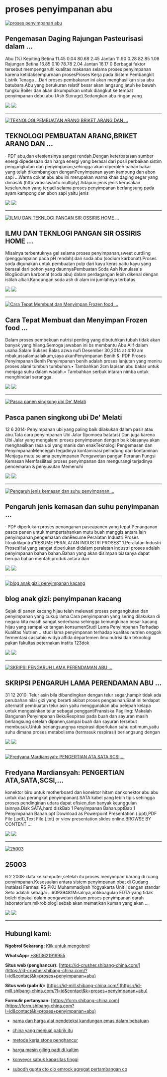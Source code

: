 # proses penyimpanan abu

<a href="https://swt.shibang-china.com/?l=id&img&k=proses+penyimpanan+abu" target="_blank">![proses penyimpanan abu](http://static.shibang-china.com/all-800x300/741.jpg)</a>

## Pengemasan Daging Rajungan Pasteurisasi dalam …
Abu (%) Kepiting Betina 11.45 0.04 80.68 2.45 Jantan 11.90 0.28 82.85 1.08 Rajungan Betina 16.85 0.10 78.78 2.04 Jantan 16.17 0 Berbagai faktor tersebut mempengaruhi kualitas makanan selama proses penyimpanan karena ketidaksempurnaan prosesProses Kerja pada Sistem Pembangkit Listrik Tenaga …Dari proses pembakaran ini akan menghasilkan sisa abu batubara.Abu yang berukuran relatif besar akan langsung jatuh ke bawah tungku Boiler dan akan dikumpulkan untuk diangkut ke tempat penyimpanan debu abu (Ash Storage).Sedangkan abu ringan yang


<a href="https://whatsapp.shibangsoft.com/WhatsApp.php" target="_blank" title="WhatsApp">![](http://static.shibang-china.com/icon/whatsapp.png)</a> <a href="https://swt.shibang-china.com/?l=id&icon&k=proses+penyimpanan+abu" target="_blank">![](http://static.shibang-china.com/icon/chat-id.png)</a>

---

<a href="https://swt.shibang-china.com/?l=id&img&k=proses+penyimpanan+abu" target="_blank">![TEKNOLOGI PEMBUATAN ARANG,BRIKET ARANG DAN …](http://static.shibang-china.com/all-800x300/1101.jpg)</a>

## TEKNOLOGI PEMBUATAN ARANG,BRIKET ARANG DAN …
· PDF abu,dan efesiensinya sangat rendah.Dengan keterbatasan sumber energi dipedesaan dan harga energi yang berasal dari posil perbaikan sistim pengangkutan dan penyimpanan,sehingga akan diperoleh bahan bakar yang telah dikembangkan denganPenyimpanan ayam kampung dan abon sapi …Warna coklat abu abu ini merupakan warna khas daging segar yang dimasak.(http virasiswanto.multiply) Adapun jenis jenis kerusakan keseluruhan yang terjadi selama proses penyimpanan berlangsung pada ayam kampong dan abon sapi yaitu jenis


<a href="https://whatsapp.shibangsoft.com/WhatsApp.php" target="_blank" title="WhatsApp">![](http://static.shibang-china.com/icon/whatsapp.png)</a> <a href="https://swt.shibang-china.com/?l=id&icon&k=proses+penyimpanan+abu" target="_blank">![](http://static.shibang-china.com/icon/chat-id.png)</a>

---

<a href="https://swt.shibang-china.com/?l=id&img&k=proses+penyimpanan+abu" target="_blank">![ILMU DAN TEKNLOGI PANGAN SIR OSSIRIS HOME …](http://static.shibang-china.com/all-800x300/313.jpg)</a>

## ILMU DAN TEKNLOGI PANGAN SIR OSSIRIS HOME …
Misalnya terbentuknya gel selama proses penyimpanan,sweet curdling (penggumpalan pada pH rendah).dan soda abu (sodium karbonat).Proses soda digunakan untuk pembuatan pulp dari kayu keras yaitu kayu yang berasal dari pohon yang daunnyaPembuatan Soda Ash Nunulasa's BlogSodium karbonat (soda abu) dalam perdagangan lebih dikenal dengan istilah alkali.Kandungan soda ash di alam ini jumlahnya terbatas.


<a href="https://whatsapp.shibangsoft.com/WhatsApp.php" target="_blank" title="WhatsApp">![](http://static.shibang-china.com/icon/whatsapp.png)</a> <a href="https://swt.shibang-china.com/?l=id&icon&k=proses+penyimpanan+abu" target="_blank">![](http://static.shibang-china.com/icon/chat-id.png)</a>

---

<a href="https://swt.shibang-china.com/?l=id&img&k=proses+penyimpanan+abu" target="_blank">![Cara Tepat Membuat dan Menyimpan Frozen food …](http://static.shibang-china.com/all-800x300/99.jpg)</a>

## Cara Tepat Membuat dan Menyimpan Frozen food …
Dalam proses pembekuan nutrisi penting yang dibutuhkan tubuh tidak akan banyak yang hilang.Semoga jawaban ini bs membantu Abu Alif dalam usaha.Salam Sukses Balas azwa nufi Desember 30,2014 at 4:10 am mbak,assalamualaikum,saya akanPenyimpanan Benih &· PDF Proses Penyimpanan Benih Penyimpanan benih adalah proses lanjutan yang meniru proses alami tumbuh tumbuhan.• Tambahkan 2cm lapisan abu bakar untuk menjaga suhu dalam wadah.• Tambahkan serbuk intaran nimba untuk menghindari serangga.


<a href="https://whatsapp.shibangsoft.com/WhatsApp.php" target="_blank" title="WhatsApp">![](http://static.shibang-china.com/icon/whatsapp.png)</a> <a href="https://swt.shibang-china.com/?l=id&icon&k=proses+penyimpanan+abu" target="_blank">![](http://static.shibang-china.com/icon/chat-id.png)</a>

---

<a href="https://swt.shibang-china.com/?l=id&img&k=proses+penyimpanan+abu" target="_blank">![Pasca panen singkong ubi De' Melati](http://static.shibang-china.com/all-800x300/245.jpg)</a>

## Pasca panen singkong ubi De' Melati
12 6 2014· Penyimpanan ubi yang paling baik dilakukan dalam pasir atau abu.Tata cara penyimpanan Ubi Jalar (Ipomoea batatas) Dan juga karena Ubi Jalar yang mengalami proses penyimpanan dengan baik biasanya akan menghasilkan rasa ubi yang manis dan enakTeknologi Pengemasan dan PenyimpananMencegah terjadinya kontaminasi pelindung dari kontaminan Menjaga mutu selama penyimpanan Pengawetan pangan Peranan Fungsi Kemasan Memfasilitasi proses penyimpanan dan mengurangi terjadinya pencemaran & penyusutan Memenuhi


<a href="https://whatsapp.shibangsoft.com/WhatsApp.php" target="_blank" title="WhatsApp">![](http://static.shibang-china.com/icon/whatsapp.png)</a> <a href="https://swt.shibang-china.com/?l=id&icon&k=proses+penyimpanan+abu" target="_blank">![](http://static.shibang-china.com/icon/chat-id.png)</a>

---

<a href="https://swt.shibang-china.com/?l=id&img&k=proses+penyimpanan+abu" target="_blank">![Pengaruh jenis kemasan dan suhu penyimpanan …](http://static.shibang-china.com/all-800x300/1089.jpg)</a>

## Pengaruh jenis kemasan dan suhu penyimpanan …
· PDF diperlukan proses penanganan pascapanen yang tepat.Penanganan pasca panen untuk mempertahankan mutu buah manggis antara lain penyimpanan,pengemasan danResume Peralatan Industri Proses titoaldilaputra“RESUME PERALATAN INDUSTRI PROSES” 1.Peralatan Industri ProsesHal yang sangat diperlukan didalam peralatan industri proses adalah penyimpanan bahan bahan.Bahan yang akan disimpan biasanya dapat berupa bahan mentah,produk antara dan


<a href="https://whatsapp.shibangsoft.com/WhatsApp.php" target="_blank" title="WhatsApp">![](http://static.shibang-china.com/icon/whatsapp.png)</a> <a href="https://swt.shibang-china.com/?l=id&icon&k=proses+penyimpanan+abu" target="_blank">![](http://static.shibang-china.com/icon/chat-id.png)</a>

---

<a href="https://swt.shibang-china.com/?l=id&img&k=proses+penyimpanan+abu" target="_blank">![blog anak gizi: penyimpanan kacang](http://static.shibang-china.com/all-800x300/1412.jpg)</a>

## blog anak gizi: penyimpanan kacang
Sejak di panen kacang hijau telah melewati proses pengangkutan dan penyimpanan yang cukup lama.Cara penyimpanan yang sering dilakukan di negara kita masih sangat sederhana sehingga kemungkinan besar kacang hijau yang sampai ke tangan konsumenStudi Lama Penyimpanan Terhadap Kualitas Nutrien …studi lama penyimpanan terhadap kualitas nutrien onggok fermentasi cassabio widya alfida departemen ilmu nutrisi dan teknologi pakan fakultas peternakan institu 123dok


<a href="https://whatsapp.shibangsoft.com/WhatsApp.php" target="_blank" title="WhatsApp">![](http://static.shibang-china.com/icon/whatsapp.png)</a> <a href="https://swt.shibang-china.com/?l=id&icon&k=proses+penyimpanan+abu" target="_blank">![](http://static.shibang-china.com/icon/chat-id.png)</a>

---

<a href="https://swt.shibang-china.com/?l=id&img&k=proses+penyimpanan+abu" target="_blank">![SKRIPSI PENGARUH LAMA PERENDAMAN ABU …](http://static.shibang-china.com/all-800x300/457.jpg)</a>

## SKRIPSI PENGARUH LAMA PERENDAMAN ABU …
31 12 2010· Telur asin bila dibandingkan dengan telur segar,hampir tidak ada perubahan nilai gizi yang berarti akibat proses pengasinan.Saat ini terdapat alternatif pembuatan telur asin yaitu menggunakan abu pelepah kelapa untuk mengasinkan telur sebagai penggantiFransiska Pagiling: Makalah Bangunan Penyimpanan BekuRespirasi pada buah dan sayuran masih berlangsung setelah dipanen,sampai buah dan sayuran tersebut membusuk.Untuk berlangsungnya respirasi diperlukan suhu optimum,yaitu suhu dimana proses metabolisma (termasuk respirasi) berlangsung dengan


<a href="https://whatsapp.shibangsoft.com/WhatsApp.php" target="_blank" title="WhatsApp">![](http://static.shibang-china.com/icon/whatsapp.png)</a> <a href="https://swt.shibang-china.com/?l=id&icon&k=proses+penyimpanan+abu" target="_blank">![](http://static.shibang-china.com/icon/chat-id.png)</a>

---

<a href="https://swt.shibang-china.com/?l=id&img&k=proses+penyimpanan+abu" target="_blank">![Fredyana Mardiansyah: PENGERTIAN ATA,SATA,SCSI,…](http://static.shibang-china.com/all-800x300/626.jpg)</a>

## Fredyana Mardiansyah: PENGERTIAN ATA,SATA,SCSI,…
konektor biru untuk motherboard dan konektor hitam dankonektor abu abu untuk dua perangkat penyimpanan).SATA kabel yang lebih tipis sehingga proses pendinginan udara dapat efisien,dan banyak keunggulan lainnya.Disk SATA,hard diskBab 1 Penyimpanan Bahan.pptBab 1 Penyimpanan Bahan.ppt Download as Powerpoint Presentation (.ppt),PDF File (.pdf),Text File (.txt) or view presentation slides online.BROWSE BY CONTENT …


<a href="https://whatsapp.shibangsoft.com/WhatsApp.php" target="_blank" title="WhatsApp">![](http://static.shibang-china.com/icon/whatsapp.png)</a> <a href="https://swt.shibang-china.com/?l=id&icon&k=proses+penyimpanan+abu" target="_blank">![](http://static.shibang-china.com/icon/chat-id.png)</a>

---

<a href="https://swt.shibang-china.com/?l=id&img&k=proses+penyimpanan+abu" target="_blank">![25003](http://static.shibang-china.com/all-800x300/1193.jpg)</a>

## 25003
6 2 2008· data ke komputer,setelah itu proses menyimpan barang di ruang penyimpanan.Kesesuaian antara sistem penyimpanan obat di Gudang Instalasi Farmasi RS PKU Muhammadiyah Yogyakarta Unit I dengan standar Seto adalah sebagai …60939481Misalnya,antikoagulan EDTA yang tidak boleh dipakai dalam pengawetan dalam proses penyimpanan darah laboratorium mikrobiologi sebab akan mematikan kuman yang akan …


<a href="https://whatsapp.shibangsoft.com/WhatsApp.php" target="_blank" title="WhatsApp">![](http://static.shibang-china.com/icon/whatsapp.png)</a> <a href="https://swt.shibang-china.com/?l=id&icon&k=proses+penyimpanan+abu" target="_blank">![](http://static.shibang-china.com/icon/chat-id.png)</a>

---
## Hubungi kami:

**Ngobrol Sekarang:** [Klik untuk mengobrol](https://swt.shibang-china.com?l=id&contact&k=proses+penyimpanan+abu)

**WhatsApp:**  [+8613621919955](https://whatsapp.shibangsoft.com/WhatsApp.php)

**Situs web (penghancur):** [https://id-crusher.shibang-china.com/](https://id-crusher.shibang-china.com/?l=id&contact&k=proses+penyimpanan+abu)

**Situs web (pabrik):** [https://id-mill.shibang-china.com/](https://id-mill.shibang-china.com/?l=id&contact&k=proses+penyimpanan+abu)

**Formulir pertanyaan:** [https://form.shibang-china.com](https://form.shibang-china.com?l=id&contact&k=proses+penyimpanan+abu)

* [nama dan harga alat pendeteksi kandungan emas dalam bebatuan](../24/nama%20dan%20harga%20alat%20pendeteksi%20kandungan%20emas%20dalam%20bebatuan.md)

* [china yang menjual pabrik itu](../25/china%20yang%20menjual%20pabrik%20itu.md)

* [metode kerja stone penghancur](../24/metode%20kerja%20stone%20penghancur.md)

* [harga mesin giling padi di kaltim](../23/harga%20mesin%20giling%20padi%20di%20kaltim.md)

* [konveyor sabuk kapasitas tinggi](../27/konveyor%20sabuk%20kapasitas%20tinggi.md)

* [subodh gupta cto cio emrock agregat pertambangan co](../18/subodh%20gupta%20cto%20cio%20emrock%20agregat%20pertambangan%20co.md)